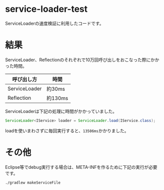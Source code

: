 # service-loader-test

ServiceLoaderの速度検証に利用したコードです。

# 結果

ServiceLoader、Reflectionのそれぞれで10万回呼び出しをおこなった際にかかった時間。

|呼び出し方|時間|
|---|---|
|ServiceLoader|約30ms|
|Reflection|約130ms|

ServiceLoaderは下記の処理に時間がかかっていました。

```java
ServiceLoader<IService> loader = ServiceLoader.load(IService.class);
```

loadを使いまわさずに毎回実行すると、`13506ms`かかりました。

# その他

Eclipse等でdebug実行する場合は、META-INFを作るために下記の実行が必要です。

```bash
./gradlew makeServiceFile
```

